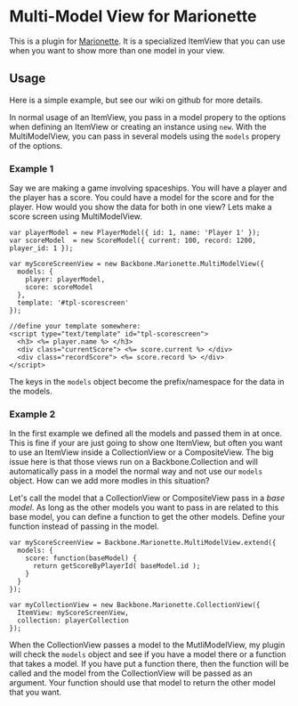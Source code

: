 # Multi-Model View for Marionette

This is a plugin for [Marionette](http://www.marionettejs.com). It is a specialized ItemView 
that you can use when you want to show more than one model in your view.

## Usage

Here is a simple example, but see our wiki on github for more details.

In normal usage of an ItemView, you pass in a model propery to the options when defining an ItemView or creating an instance using `new`. With the MultiModelView, you can pass in several models using the `models` propery of the options. 

### Example 1

Say we are making a game involving spaceships. You will have a player and the player has a score. You could have a model for the score and for the player. How would you show the data for both in one view? Lets make a score screen using MultiModelView.

	var playerModel = new PlayerModel({ id: 1, name: 'Player 1' });
	var scoreModel  = new ScoreModel({ current: 100, record: 1200, player_id: 1 });
	
	var myScoreScreenView = new Backbone.Marionette.MultiModelView({
	  models: {
	    player: playerModel,
	    score: scoreModel
	  },
	  template: '#tpl-scorescreen'
	});

	//define your template somewhere:
	<script type="text/template" id="tpl-scorescreen">
      <h3> <%= player.name %> </h3>
      <div class="currentScore"> <%= score.current %> </div>
      <div class="recordScore"> <%= score.record %> </div>
	</script>

The keys in the `models` object become the prefix/namespace for the data in the models.


### Example 2

In the first example we defined all the models and passed them in at once. This is fine if your are just going to show one ItemView, but often you want to use an ItemView inside a CollectionView or a CompositeView. The big issue here is that those views run on a Backbone.Collection and will automatically pass in a model the normal way and not use our `models` object. How can we add more modles in this situation?

Let's call the model that a CollectionView or CompositeView pass in a *base model*. As long as the other models you want to pass in are related to this base model, you can define a function to get the other models. Define your function instead of passing in the model.

	var myScoreScreenView = Backbone.Marionette.MultiModelView.extend({
	  models: {
	    score: function(baseModel) {
	      return getScoreByPlayerId( baseModel.id );
	    }
	  }
	});

	var myCollectionView = new Backbone.Marionette.CollectionView({
	  ItemView: myScoreScreenView,
	  collection: playerCollection
	});

When the CollectionView passes a model to the MutliModelView, my plugin will check the `models` object and see if you have a model there or a function that takes a model. If you have put a function there, then the function will be called and the model from the CollectionView will be passed as an argument. Your function should use that model to return the other model that you want.